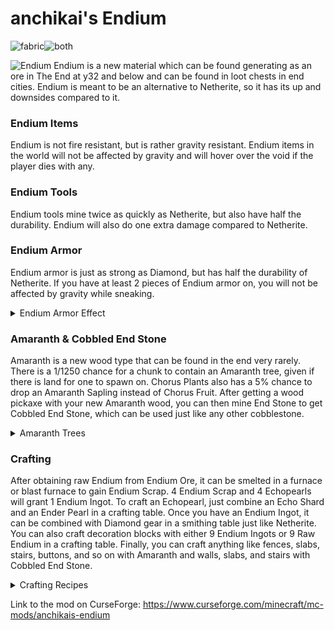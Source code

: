 # anchikai's Endium
![fabric](https://user-images.githubusercontent.com/95461402/160281952-8a96a46c-5496-4ca3-99f0-7d1fc35fd8c7.png)![both](https://user-images.githubusercontent.com/95461402/160281964-67e95f11-0878-4c8f-ade5-dfc486dfc74c.png)

![Endium](https://user-images.githubusercontent.com/95461402/160878258-f267c644-bbbc-46c3-b99c-a71e09b9490b.png)
Endium is a new material which can be found generating as an ore in The End at y32 and below and can be found in loot chests in end cities.
Endium is meant to be an alternative to Netherite, so it has its up and downsides compared to it.
### Endium Items
Endium is not fire resistant, but is rather gravity resistant. Endium items in the world will not be affected by gravity and will hover over the void if the player dies with any.
### Endium Tools
Endium tools mine twice as quickly as Netherite, but also have half the durability. Endium will also do one extra damage compared to Netherite.
### Endium Armor
Endium armor is just as strong as Diamond, but has half the durability of Netherite.
If you have at least 2 pieces of Endium armor on, you will not be affected by gravity while sneaking.
<details><summary>Endium Armor Effect</summary>

![endium armor](https://user-images.githubusercontent.com/95461402/160280384-82ee7ef6-1cda-44f7-9b46-a54e8466a7a3.gif)

</details>

### Amaranth & Cobbled End Stone
Amaranth is a new wood type that can be found in the end very rarely. There is a 1/1250 chance for a chunk to contain an Amaranth tree, given if there is land for one to spawn on. Chorus Plants also has a 5% chance to drop an Amaranth Sapling instead of Chorus Fruit.
After getting a wood pickaxe with your new Amaranth wood, you can then mine End Stone to get Cobbled End Stone, which can be used just like any other cobblestone.
<details><summary>Amaranth Trees</summary>

![Amaranth Trees](https://user-images.githubusercontent.com/95461402/160878556-34361e87-844c-4868-b218-75d8bc8e62df.png)

</details>

### Crafting
After obtaining raw Endium from Endium Ore, it can be smelted in a furnace or blast furnace to gain Endium Scrap. 4 Endium Scrap and 4 Echopearls will grant 1 Endium Ingot.
To craft an Echopearl, just combine an Echo Shard and an Ender Pearl in a crafting table.
Once you have an Endium Ingot, it can be combined with Diamond gear in a smithing table just like Netherite.
You can also craft decoration blocks with either 9 Endium Ingots or 9 Raw Endium in a crafting table.
Finally, you can craft anything like fences, slabs, stairs, buttons, and so on with Amaranth and walls, slabs, and stairs with Cobbled End Stone.
<details><summary>Crafting Recipes</summary>

![Endium Scrap](https://user-images.githubusercontent.com/95461402/160280872-9b2e09be-11bf-45f9-a6ae-5acad4e4638a.png)
![Echopearl](https://user-images.githubusercontent.com/95461402/160280933-b7bab82c-5986-4bef-99fa-6d3eb417b4bc.png)
![Endium Ingot](https://user-images.githubusercontent.com/95461402/160280977-b2ce4a62-40f9-4c08-b480-abe503ad7353.png)

</details>

Link to the mod on CurseForge: https://www.curseforge.com/minecraft/mc-mods/anchikais-endium
